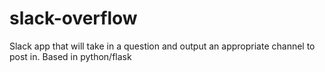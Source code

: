 # slack-overflow
Slack app that will take in a question and output an appropriate channel to post in.  Based in python/flask
